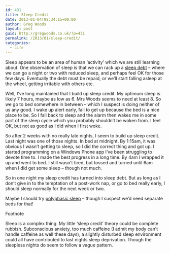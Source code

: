 ```yaml
---
id: 431
title: Sleep Credit
date: 2013-01-04T08:34:15+00:00
author: Greg Woods
layout: post
guid: http://gregwoods.co.uk/?p=431
permalink: /2013/01/sleep-credit/
categories:
  - Life
---
```

Sleep appears to be an area of human &#8216;activity&#8217; which we are still learning about. One observation of sleep is that we can rack up a <a href="http://en.wikipedia.org/wiki/Sleep_debt" title="sleep debt" target="_blank">sleep debt</a> &#8211; where we can go a night or two with reduced sleep, and perhaps feel OK for those few days. Eventually the debt must be repaid, or we&#8217;ll start falling asleep at the wheel, getting irritable with others etc.

Well, I&#8217;ve long maintained that I build up sleep credit. My optimum sleep is likely 7 hours, maybe as low as 6. Mrs Woods seems to need at least 8. So we go to bed somewhere in between &#8211; which I suspect is doing neither of us any good. I wake up alert early, fail to get up because the bed is a nice place to be. So I fall back to sleep and the alarm then wakes me in some part of the sleep cycle which you probably shouldn&#8217;t be woken from. I feel OK, but not as good as I did when I first woke.

So after 2 weeks with no really late nights, I seem to build up sleep credit. Last night was one of those nights. In bed at midnight. By 1:15am, it was obvious I wasn&#8217;t getting to sleep, so I did the correct thing and got up. I started programming on a Windows Phone app I&#8217;ve been struggling to devote time to. I made the best progress in a long time. By 4am I wrapped it up and went to bed. I still wasn&#8217;t tired, but tossed and turned until 6am when I did get some sleep &#8211; though not much.

So in one night my sleep credit has turned into sleep debt. But as long as I don&#8217;t give in to the temptation of a post-work nap, or go to bed really early, I should sleep normally for the next week or two.

Maybe I should try <a href="http://en.wikipedia.org/wiki/Polyphasic_sleep" title="polyphasic sleep" target="_blank">polyphasic sleep</a> &#8211; though I suspect we&#8217;d need separate beds for that!

Footnote

Sleep is a complex thing. My little &#8216;sleep credit&#8217; theory could be complete rubbish. Subconscious anxiety, too much caffeine (I admit my body can&#8217;t handle caffeine as well these days), a slightly disturbed sleep environment could all have contributed to last nights sleep deprivation. Though the sleepless nights do seem to follow a vague pattern.